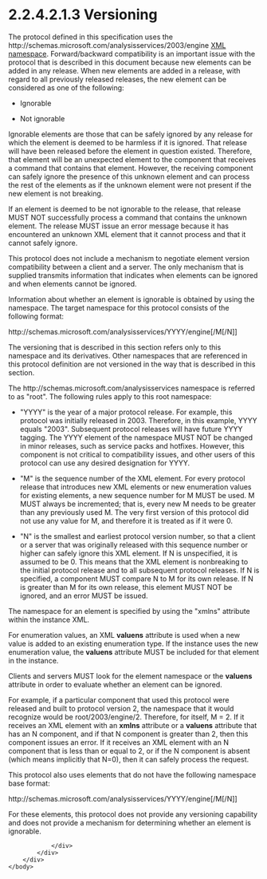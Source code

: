<html dir="LTR" xmlns:mshelp="http://msdn.microsoft.com/mshelp" xmlns:ddue="http://ddue.schemas.microsoft.com/authoring/2003/5" xmlns:xlink="http://www.w3.org/1999/xlink" xmlns:tool="http://www.microsoft.com/tooltip">
    <head>
        <meta http-equiv="Content-Type" content="text/html; CHARSET=utf-8"></meta>
        <meta name="save" content="history"></meta>
        <title>2.2.4.2.1.3 Versioning</title>
        <xml>
            <mshelp:toctitle title="2.2.4.2.1.3 Versioning"></mshelp:toctitle>
            <mshelp:rltitle title="[MS-SSAS]: Versioning"></mshelp:rltitle>
            <mshelp:keyword index="A" term="91987baf-3e5f-48df-b357-8299f137cd44"></mshelp:keyword>
            <mshelp:attr name="DCSext.ContentType" value="open specification"></mshelp:attr>
            <mshelp:attr name="AssetID" value="91987baf-3e5f-48df-b357-8299f137cd44"></mshelp:attr>
            <mshelp:attr name="TopicType" value="kbRef"></mshelp:attr>
            <mshelp:attr name="DCSext.Title" value="[MS-SSAS]: Versioning" />
        </xml>
    </head>
    <body>
        <div id="header">
            <h1 class="heading">2.2.4.2.1.3 Versioning</h1>
        </div>
        <div id="mainSection">
            <div id="mainBody">
                <div id="allHistory" class="saveHistory"></div>
                <div id="sectionSection0" class="section" name="collapseableSection">
                    

<p>The protocol defined in this specification uses the
http://schemas.microsoft.com/analysisservices/2003/engine <a href="8676f5ce-62d4-4244-a326-634bfed4aba4.md#gt_485f05b3-df3b-45ac-b8bf-d05f5d185a24">XML namespace</a>.
Forward/backward compatibility is an important issue with the protocol that is
described in this document because new elements can be added in any release.
When new elements are added in a release, with regard to all previously
released releases, the new element can be considered as one of the following:</p>

<ul><li><p><span><span> 
</span></span>Ignorable</p>

</li><li><p><span><span> 
</span></span>Not ignorable</p>

</li></ul><p>Ignorable elements are those that can be safely ignored by
any release for which the element is deemed to be harmless if it is ignored.
That release will have been released before the element in question existed.
Therefore, that element will be an unexpected element to the component that
receives a command that contains that element. However, the receiving component
can safely ignore the presence of this unknown element and can process the rest
of the elements as if the unknown element were not present if the new element
is not breaking.</p>

<p>If an element is deemed to be not ignorable to the release,
that release MUST NOT successfully process a command that contains the unknown element.
The release MUST issue an error message because it has encountered an unknown
XML element that it cannot process and that it cannot safely ignore.</p>

<p>This protocol does not include a mechanism to negotiate
element version compatibility between a client and a server. The only mechanism
that is supplied transmits information that indicates when elements can be
ignored and when elements cannot be ignored.</p>

<p>Information about whether an element is ignorable is
obtained by using the namespace. The target namespace for this protocol
consists of the following format:</p>

<p>http://schemas.microsoft.com/analysisservices/YYYY/engine[/M[/N]]</p>

<p>The versioning that is described in this section refers only
to this namespace and its derivatives. Other namespaces that are referenced in
this protocol definition are not versioned in the way that is described in this
section.</p>

<p>The http://schemas.microsoft.com/analysisservices namespace
is referred to as &quot;root&quot;. The following rules apply to this root
namespace:</p>

<ul><li><p><span><span> 
</span></span>&quot;YYYY&quot; is the year of a major protocol release. For
example, this protocol was initially released in 2003. Therefore, in this
example, YYYY equals &quot;2003&quot;. Subsequent protocol releases will have
future YYYY tagging. The YYYY element of the namespace MUST NOT be changed in
minor releases, such as service packs and hotfixes. However, this component is
not critical to compatibility issues, and other users of this protocol can use
any desired designation for YYYY.</p>

</li><li><p><span><span> 
</span></span>&quot;M&quot; is the sequence number of the XML element. For
every protocol release that introduces new XML elements or new enumeration
values for existing elements, a new sequence number for M MUST be used. M MUST
always be incremented; that is, every new M needs to be greater than any
previously used M. The very first version of this protocol did not use any
value for M, and therefore it is treated as if it were 0.</p>

</li><li><p><span><span> 
</span></span>&quot;N&quot; is the smallest and earliest protocol version
number, so that a client or a server that was originally released with this
sequence number or higher can safely ignore this XML element. If N is
unspecified, it is assumed to be 0. This means that the XML element is
nonbreaking to the initial protocol release and to all subsequent protocol
releases. If N is specified, a component MUST compare N to M for its own
release. If N is greater than M for its own release, this element MUST NOT be
ignored, and an error MUST be issued.</p>

</li></ul><p>The namespace for an element is specified by using the
&quot;xmlns&quot; attribute within the instance XML. </p>

<p>For enumeration values, an XML <b>valuens</b> attribute is
used when a new value is added to an existing enumeration type. If the instance
uses the new enumeration value, the <b>valuens</b> attribute MUST be included
for that element in the instance. </p>

<p>Clients and servers MUST look for the element namespace or
the <b>valuens</b> attribute in order to evaluate whether an element can be
ignored.</p>

<p>For example, if a particular component that used this
protocol were released and built to protocol version 2, the namespace that it
would recognize would be root/2003/engine/2. Therefore, for itself, M = 2. If
it receives an XML element with an <b>xmlns</b> attribute or a <b>valuens</b>
attribute that has an N component, and if that N component is greater than 2,
then this component issues an error. If it receives an XML element with an N
component that is less than or equal to 2, or if the N component is absent
(which means implicitly that N=0), then it can safely process the request.</p>

<p>This protocol also uses elements that do not have the
following namespace base format:</p>

<p>http://schemas.microsoft.com/analysisservices/YYYY/engine[/M[/N]]
</p>

<p>For these elements, this protocol does not provide any
versioning capability and does not provide a mechanism for determining whether
an element is ignorable.</p>


                </div>
            </div>
        </div>
    </body>
</html>